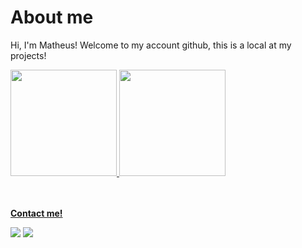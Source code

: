 # About me

<p>Hi, I'm Matheus! Welcome to my account github, this is a local at my projects!</p>

 <div>
  <a href="https://github.com/matheusbnas">
  <img height="170em" src="https://github-readme-stats-git-masterrstaa-rickstaa.vercel.app/api?username=matheusbnas&show_icons=true&theme=cobaltt&include_all_commits=true&count_private=true"/>
  <img height="170em" src="https://github-readme-stats-git-masterrstaa-rickstaa.vercel.app/api/top-langs/?username=matheusbnas&layout=compact&langs_count=16&theme=cobalt"/>
</div>

<br/><br/>
  <strong>Contact me!</strong>
 <p align="left">
  <a href="https://www.linkedin.com/in/matheus-nascimento-b06b639b" target="_blank" alt="LinkedIn"><img src="https://img.shields.io/badge/-LinkedIn-blue?style=flat-square&logo=Linkedin&logoColor=white&link=https:/www.linkedin.com/in/matheus-nascimento-b06b639b"></a>  
  <a href="mailto:matheusbnas@gmail.com" alt="Email"><img src="https://img.shields.io/badge/-Gmail-c14438?style=flat-square&logo=Gmail&logoColor=white&link=mailto:matheusbnas@gmail.com"></a>  
  </p>
</p>

</p>
